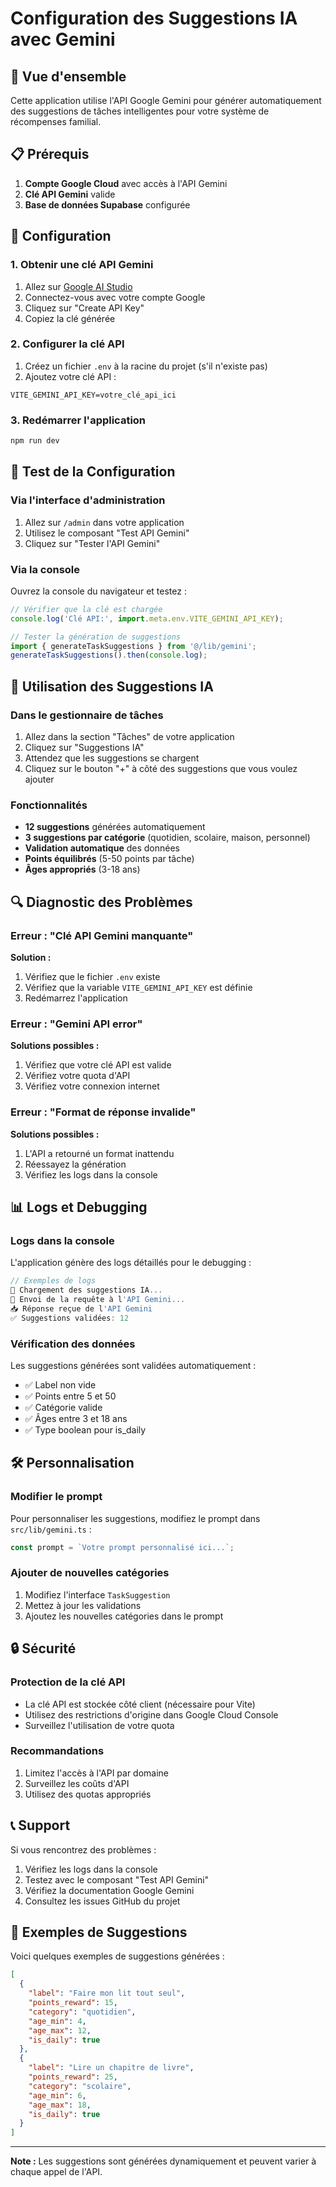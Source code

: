 # Configuration des Suggestions IA avec Gemini

## 🚀 Vue d'ensemble

Cette application utilise l'API Google Gemini pour générer automatiquement des suggestions de tâches intelligentes pour votre système de récompenses familial.

## 📋 Prérequis

1. **Compte Google Cloud** avec accès à l'API Gemini
2. **Clé API Gemini** valide
3. **Base de données Supabase** configurée

## 🔧 Configuration

### 1. Obtenir une clé API Gemini

1. Allez sur [Google AI Studio](https://makersuite.google.com/app/apikey)
2. Connectez-vous avec votre compte Google
3. Cliquez sur "Create API Key"
4. Copiez la clé générée

### 2. Configurer la clé API

1. Créez un fichier `.env` à la racine du projet (s'il n'existe pas)
2. Ajoutez votre clé API :

```env
VITE_GEMINI_API_KEY=votre_clé_api_ici
```

### 3. Redémarrer l'application

```bash
npm run dev
```

## 🧪 Test de la Configuration

### Via l'interface d'administration

1. Allez sur `/admin` dans votre application
2. Utilisez le composant "Test API Gemini"
3. Cliquez sur "Tester l'API Gemini"

### Via la console

Ouvrez la console du navigateur et testez :

```javascript
// Vérifier que la clé est chargée
console.log('Clé API:', import.meta.env.VITE_GEMINI_API_KEY);

// Tester la génération de suggestions
import { generateTaskSuggestions } from '@/lib/gemini';
generateTaskSuggestions().then(console.log);
```

## 🎯 Utilisation des Suggestions IA

### Dans le gestionnaire de tâches

1. Allez dans la section "Tâches" de votre application
2. Cliquez sur "Suggestions IA"
3. Attendez que les suggestions se chargent
4. Cliquez sur le bouton "+" à côté des suggestions que vous voulez ajouter

### Fonctionnalités

- **12 suggestions** générées automatiquement
- **3 suggestions par catégorie** (quotidien, scolaire, maison, personnel)
- **Validation automatique** des données
- **Points équilibrés** (5-50 points par tâche)
- **Âges appropriés** (3-18 ans)

## 🔍 Diagnostic des Problèmes

### Erreur : "Clé API Gemini manquante"

**Solution :**
1. Vérifiez que le fichier `.env` existe
2. Vérifiez que la variable `VITE_GEMINI_API_KEY` est définie
3. Redémarrez l'application

### Erreur : "Gemini API error"

**Solutions possibles :**
1. Vérifiez que votre clé API est valide
2. Vérifiez votre quota d'API
3. Vérifiez votre connexion internet

### Erreur : "Format de réponse invalide"

**Solutions possibles :**
1. L'API a retourné un format inattendu
2. Réessayez la génération
3. Vérifiez les logs dans la console

## 📊 Logs et Debugging

### Logs dans la console

L'application génère des logs détaillés pour le debugging :

```javascript
// Exemples de logs
🤖 Chargement des suggestions IA...
📡 Envoi de la requête à l'API Gemini...
📥 Réponse reçue de l'API Gemini
✅ Suggestions validées: 12
```

### Vérification des données

Les suggestions générées sont validées automatiquement :

- ✅ Label non vide
- ✅ Points entre 5 et 50
- ✅ Catégorie valide
- ✅ Âges entre 3 et 18 ans
- ✅ Type boolean pour is_daily

## 🛠️ Personnalisation

### Modifier le prompt

Pour personnaliser les suggestions, modifiez le prompt dans `src/lib/gemini.ts` :

```typescript
const prompt = `Votre prompt personnalisé ici...`;
```

### Ajouter de nouvelles catégories

1. Modifiez l'interface `TaskSuggestion`
2. Mettez à jour les validations
3. Ajoutez les nouvelles catégories dans le prompt

## 🔒 Sécurité

### Protection de la clé API

- La clé API est stockée côté client (nécessaire pour Vite)
- Utilisez des restrictions d'origine dans Google Cloud Console
- Surveillez l'utilisation de votre quota

### Recommandations

1. Limitez l'accès à l'API par domaine
2. Surveillez les coûts d'API
3. Utilisez des quotas appropriés

## 📞 Support

Si vous rencontrez des problèmes :

1. Vérifiez les logs dans la console
2. Testez avec le composant "Test API Gemini"
3. Vérifiez la documentation Google Gemini
4. Consultez les issues GitHub du projet

## 🎉 Exemples de Suggestions

Voici quelques exemples de suggestions générées :

```json
[
  {
    "label": "Faire mon lit tout seul",
    "points_reward": 15,
    "category": "quotidien",
    "age_min": 4,
    "age_max": 12,
    "is_daily": true
  },
  {
    "label": "Lire un chapitre de livre",
    "points_reward": 25,
    "category": "scolaire",
    "age_min": 6,
    "age_max": 18,
    "is_daily": true
  }
]
```

---

**Note :** Les suggestions sont générées dynamiquement et peuvent varier à chaque appel de l'API. 